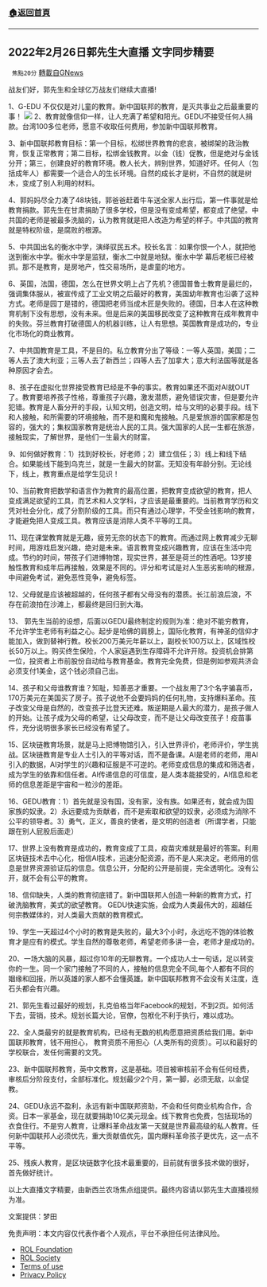 ###  [:house:返回首頁](https://github.com/ourhimalayas/txt)
---


## 2022年2月26日郭先生大直播 文字同步精要
` 焦點20分` [轉載自GNews](https://gnews.org/zh-hans/2070314/)

战友们好，郭先生和全球亿万战友们继续大直播!

1、G-EDU 不仅仅是对儿童的教育。新中国联邦的教育，是灭共事业之后最重要的事！
![](https://assets.gnews.org/wp-content/uploads/2022/02/5ce96bb97c64b9757cc434c78cdadfde_500x0-1.jpeg)
2、教育就像信仰一样，让人充满了希望和阳光。GEDU不接受任何人捐款。台湾100多位老师，愿意不收取任何费用，参加新中国联邦教育。

3、新中国联邦教育目标：第一个目标，松绑世界教育的悲哀，被绑架的政治教育，恢复正常教育；第二目标，松绑金钱教育。以金（钱）促教，但是绝对与金钱分开；第三，创建良好的教育环境。教人长大，辨别世界，知道好坏。任何人（包括成年人）都需要一个适合人的生长环境。自然的成长才是树，不自然的就是树木，变成了别人利用的材料。

4、郭妈妈尽全力凑了48块钱，郭爸爸赶着牛车送全家人出行后，第一件事就是给教育捐款。郭先生在甘肃捐助了很多学校，但是没有变成希望，都变成了绝望。中共国的老师是被最多洗脑的，认为教育就是把人改造为希望的样子。中共国的教育就是特权阶级，是腐败的根源。

5、中共国出名的衡水中学，演绎驭民五术。校长名言：如果你恨一个人，就把他送到衡水中学。衡水中学是监狱，衡水二中就是地狱。衡水中学 幕后老板已经被抓。那不是教育，是房地产，性交易场所，是虐童的地方。

6、英国，法国，德国，怎么在世界文明上占了先机？德国普鲁士教育是最烂的，强调集体服从，被宣传成了工业文明之后最好的教育，美国幼年教育也沿袭了这种方式。老师是园丁是错的，德国把老师当成木匠是失败的。德国，日本人在这种教育机制下没有思想，没有未来。但是后来的美国移民改变了这种教育在成年教育中的失败。芬兰教育打破德国人的机器训练，让人有思想。英国教育是成功的，专业化市场化的商业教育。

7、中共国教育是工具，不是目的。私立教育分出了等级：一等人英国，美国；二等人去了澳大利亚；三等人去了新西兰；四等人去了加拿大；意大利法国等就是各种原因才会去。

8、孩子在虚拟化世界接受教育已经是不争的事实。教育如果还不面对AI就OUT了。教育要培养孩子性格，尊重孩子兴趣，激发潜质，避免错误灾害，但是要允许犯错。教育是人畜分开的手段，认知文明，创造文明，给与文明的必要手段。线下和人接触，和所需要的环境接触，而不是和魔和鬼接触。凡是爱旅游的国家都是包容的，强大的；集权国家教育是统治人民的工具。强大国家的人民一生都在旅游，接触现实，了解世界，是他们一生最大的财富。

9、如何做好教育：1）找到好校长，好老师；2）建立信任；3）线上和线下结合。如果能线下能到乌克兰，就是一生最大的财富。无知没有年龄分别。无论线下，线上，教育重点是给学生见识！

10、当前教育把数学和语言作为教育的最高位置，把教育变成欲望的教育，把人变成满足欲望的工具，而艺术和人文学科，才应该是最重要的。当前教育学历和文凭对社会分化，成了分割阶级的工具。而只有通过心理学，不受金钱影响的教育，才能避免把人变成工具。教育应该是消除人类不平等的工具。

11、现在课堂教育就是无趣，疲劳无奈的状态下的教育。而通过网上教育减少无聊时间，用游戏启发兴趣，绝对是未来。语言教育变成兴趣教育，应该在生活中完成。节约的时间，带孩子们进博物馆，现实世界，甚至是荷兰的性酒吧。13岁接触性教育和成年后再接触，效果是不同的。评分和考试是对人生恶劣影响的根源，中间避免考试，避免恶性竞争，避免标签。

12、父母就是应该被超越的，任何孩子都有父母没有的潜质。长江前浪后浪，不存在前浪拍在沙滩上，都最终是回归到大海。

13、 郭先生当前的设想，后面以GEDU最终制定的规则为准：绝对不能穷教育，不允许学生老师有利益之心。起步是哈佛的肩膀上，国际化教育，有神圣的信仰才能加入，做到替神行教。校长200万美元年薪以上，副校长100万以上，区域性校长50万以上。购买终生保险，个人家庭遇到生存障碍不允许开除。投资机会排第一位，投资者上市前股份自动给与教育基金。教育完全免费，但是例如参观共济会必须支付1美金，这个钱必须自己出。

14、孩子和父母谁教育谁？知耻，知善恶才重要。一个战友用了3个名字骗喜币，170万美元在美国买了房子。孩子说他不会要妈妈的任何礼物，支持爆料革命。孩子改变父母是自然的，改变孩子比登天还难。叛逆期是人最大的潜力，是孩子做人的开始。让孩子成为父母的希望，让父母改变，而不是让父母改变孩子！疫苗事件，充分说明很多家长已经没有希望了。

15、区块链教育场景，就是马上把博物馆引入，引入世界评价，老师评价，学生挑战。区块链教育是专业人士引入的平等对话，而不是备课。AI是老师的老师，用AI引入的数据，AI对学生的兴趣和征服是不可逆的。老师变成信息的集成和筛选者，成为学生的依靠和信任者。AI传递信息的可信度，是人类本能接受的，AI信息和老师的信息差距是宇宙和一粒沙的差距。

16、GEDU教育：1）首先就是没有国，没有家，没有族。如果还有，就会成为国家族的奴隶。2）永远要成为贡献者，而不是索取和欲望的奴隶，必须成为消除不公平的领导者。3）勇气，正义，善良的使者，是文明的创造者（所谓学者，只能跟在别人屁股后面走）

17、世界上没有教育是成功的，教育变成了工具，疫苗灾难就是最好的答案。利用区块链技术去中心化，相信AI技术，迅速分配资源，而不是人来决定。老师用的信息是世界资源验证后的信息。信息公开，分配的公开是前提，完全透明化。没有公开，就不会有公平的教育。

18、信仰缺失，人类的教育彻底错了。新中国联邦人创造一种新的教育方式，打破洗脑教育，美式的欲望教育。 GEDU快速实施，会成为人类最伟大的，超越任何宗教媒体的，对人类最大贡献的教育模式。

19、学生一天超过4个小时的教育是失败的，最大3个小时，永远吃不饱的体验教育才是应有的模式。学生自然的尊敬老师，希望老师多讲一会，老师才是成功的。

20、一场大脑的风暴，超过你10年的无聊教育。一个成功人士一句话，足以转变你的一生。同一个家门接触了不同的人，接触的信息完全不同,每个人都有不同的姻缘和回报，所以英雄的家人都不会懂英雄。新中国联邦教育不会没有关注度，连石头都会有兴趣。

21、郭先生看过最好的规划，扎克伯格当年Facebook的规划，不到2页。如何活下去，营销，技术。规划长篇大论，官僚，包袱化不利于执行，难以成功。

22、全人类最穷的就是教育机构，已经有无数的机构愿意把资质给我们用。新中国联邦教育，钱不用担心， 教育资质不用担心（人类所有的资质）。可以和最好的学校联合，发任何需要的文凭。

23、新中国联邦教育，英中文教育，这是基础。项目被审核前不会有任何经费，审核后分阶段支付，全部标准化。规划最少2个月，第一脚，必须无敌，以金促教。

24、GEDU永远不盈利，永远有新中国联邦资助，不会和任何商业机构合作，合资。日本一家基金，现在就要捐助10亿美元现金。线下教育也免费，包括现场的衣食住行。不是穷人教育，让爆料革命战友第一天就是世界最高级的私人教育。任何新中国联邦人必须优先，重大贡献值优先，国内爆料革命孩子更优先，这一点不平等。

25、残疾人教育，是区块链数字化技术最重要的，目前就有很多技术做的很好，首先做好统计。



以上大直播文字精要，由新西兰农场焦点组提供。最终内容请以郭先生大直播视频为准。

文案提供：梦田

 

免责声明：本文内容仅代表作者个人观点，平台不承担任何法律风险。

- [ROL Foundation](https://rolfoundation.org/)
- [ROL Society](https://rolsociety.org/)
- [Terms of use](https://gnews.org/terms-of-use-3/)
- [Privacy Policy](https://gnews.org/privacy-policy/)
